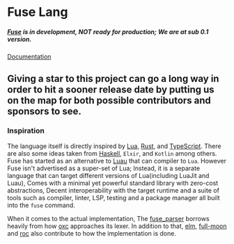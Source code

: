# Fuse Lang

##### [Fuse](https://fuse-lang.github.io/) is in development, __NOT__ ready for production; We are at sub 0.1 version.

[Documentation](https://fuse-lang.github.io/docs/home/)

## Giving a star to this project can go a long way in order to hit a sooner release date by putting us on the map for both possible contributors and sponsors to see.

### Inspiration

The language itself is directly inspired by [Lua](https://lua.org/), [Rust](https://www.rust-lang.org/), and [TypeScript](https://www.typescriptlang.org/). There are also some ideas taken from [Haskell](https://haskell.org), `Elxir`, and `Kotlin` among others.
Fuse has started as an alternative to [Luau](https://luau-lang.org/) that can compiler to `Lua`. However Fuse isn't advertised as a super-set of Lua; Instead, it is a separate language that can target different versions of Lua(including LuaJit and Luau), Comes with a minimal yet powerful standard library with zero-cost abstractions, Decent interoperability with the target runtime and a suite of tools such as compiler, linter, LSP, testing and a package manager all built into the `fuse` command.

When it comes to the actual implementation, The [fuse_parser](https://github.com/fuse-lang/fusec/tree/master/crates/fuse-parser/) borrows heavily from how [oxc](https://github.com/oxc-project/oxc/) approaches its lexer. In addition to that, [elm](https://github.com/elm/compiler/), [full-moon](https://github.com/Kampfkarren/full-moon/) and [roc](https://github.com/roc-lang/roc/) also contribute to how the implementation is done.

